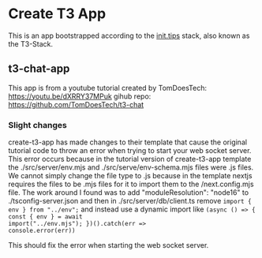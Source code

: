 # Create T3 App

This is an app bootstrapped according to the [init.tips](https://init.tips) stack, also known as the T3-Stack.

## t3-chat-app

This app is from a youtube tutorial created by TomDoesTech: https://youtu.be/dXRRY37MPuk
gihub repo: https://github.com/TomDoesTech/t3-chat

### Slight changes

create-t3-app has made changes to their template that cause the original tutorial code to throw an error when trying to start your web socket server.
This error occurs because in the tutorial version of create-t3-app template the ./src/server/env.mjs and ./src/serve/env-schema.mjs files were .js files.
We cannot simply change the file type to .js because in the template nextjs requires the files to be .mjs files for it to import them to the /next.config.mjs file.
The work around I found was to add "moduleResolution": "node16" to ./tsconfig-server.json and then in ./src/server/db/client.ts remove <code>import { env } from "../env";</code> and instead use a dynamic import like <code>(async () => {
      const { env } = await import("../env.mjs");
    })().catch(err => console.error(err))</code>
    
    
This should fix the error when starting the web socket server.
